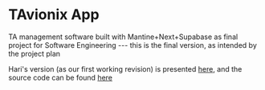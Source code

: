 # TAvionix App

TA management software built with Mantine+Next+Supabase as final project for Software Engineering --- this is the final version, as intended by the project plan

Hari's version (as our first working revision) is presented [here](https://youtu.be/XdeexJmGVq8), and the source code can be found [here](https://github.com/sreeharinaidu46/TA)
